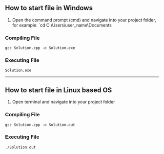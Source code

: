 ## How to start file in Windows
1. Open the command prompt (cmd) and navigate into your project folder, for example: `cd C:\Users\user_name\Documents

### Compiling File
```
gcc Solution.cpp -o Solution.exe
```
### Executing File
```
Solution.exe
```

<hr>

## How to start file in Linux based OS
1. Open terminal and navigate into your project folder

### Compiling File
```
gcc Solution.cpp -o Solution.out
```
### Executing File
```
./Solution.out
```
